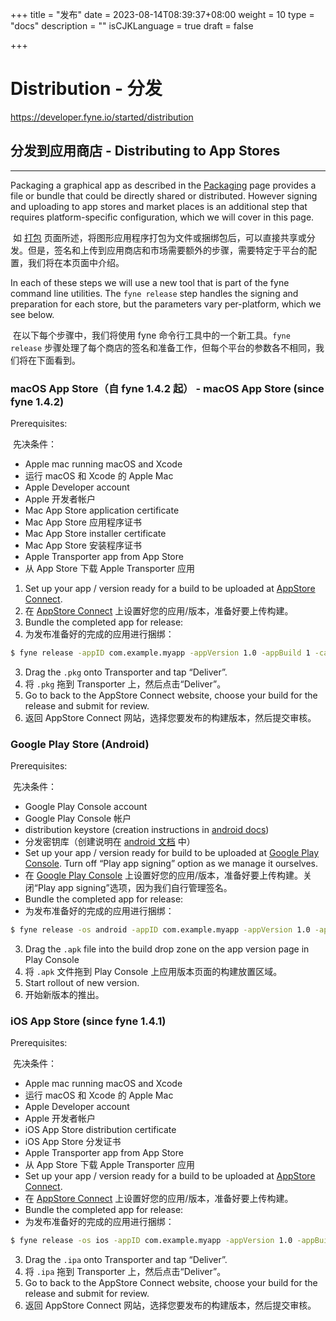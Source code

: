 +++
title = "发布"
date = 2023-08-14T08:39:37+08:00
weight = 10
type = "docs"
description = ""
isCJKLanguage = true
draft = false

+++

# Distribution - 分发

https://developer.fyne.io/started/distribution

## 分发到应用商店 - Distributing to App Stores

------

Packaging a graphical app as described in the [Packaging](https://developer.fyne.io/started/packaging) page provides a file or bundle that could be directly shared or distributed. However signing and uploading to app stores and market places is an additional step that requires platform-specific configuration, which we will cover in this page.

​	如 [打包](../packaging) 页面所述，将图形应用程序打包为文件或捆绑包后，可以直接共享或分发。但是，签名和上传到应用商店和市场需要额外的步骤，需要特定于平台的配置，我们将在本页面中介绍。

In each of these steps we will use a new tool that is part of the fyne command line utilities. The `fyne release` step handles the signing and preparation for each store, but the parameters vary per-platform, which we see below.

​	在以下每个步骤中，我们将使用 fyne 命令行工具中的一个新工具。`fyne release` 步骤处理了每个商店的签名和准备工作，但每个平台的参数各不相同，我们将在下面看到。

### macOS App Store（自 fyne 1.4.2 起） - macOS App Store (since fyne 1.4.2)

Prerequisites:

​	先决条件：

- Apple mac running macOS and Xcode
- 运行 macOS 和 Xcode 的 Apple Mac
- Apple Developer account
- Apple 开发者帐户
- Mac App Store application certificate
- Mac App Store 应用程序证书
- Mac App Store installer certificate
- Mac App Store 安装程序证书
- Apple Transporter app from App Store
- 从 App Store 下载 Apple Transporter 应用

1. Set up your app / version ready for a build to be uploaded at [AppStore Connect](https://appstoreconnect.apple.com/).
2. 在 [AppStore Connect](https://appstoreconnect.apple.com/) 上设置好您的应用/版本，准备好要上传构建。
3. Bundle the completed app for release:
4. 为发布准备好的完成的应用进行捆绑：

```bash
$ fyne release -appID com.example.myapp -appVersion 1.0 -appBuild 1 -category games
```

3. Drag the `.pkg` onto Transporter and tap “Deliver”.
4. 将 `.pkg` 拖到 Transporter 上，然后点击“Deliver”。
5. Go to back to the AppStore Connect website, choose your build for the release and submit for review.
6. 返回 AppStore Connect 网站，选择您要发布的构建版本，然后提交审核。

### Google Play Store (Android)

Prerequisites:

​	先决条件：

- Google Play Console account
- Google Play Console 帐户
- distribution keystore (creation instructions in [android docs](https://developer.android.com/studio/publish/app-signing))
- 分发密钥库（创建说明在 [android 文档](https://developer.android.com/studio/publish/app-signing) 中）
- Set up your app / version ready for build to be uploaded at [Google Play Console](https://play.google.com/apps/publish). Turn off “Play app signing” option as we manage it ourselves.
- 在 [Google Play Console](https://play.google.com/apps/publish) 上设置好您的应用/版本，准备好要上传构建。关闭“Play app signing”选项，因为我们自行管理签名。
- Bundle the completed app for release:
- 为发布准备好的完成的应用进行捆绑：

```bash
$ fyne release -os android -appID com.example.myapp -appVersion 1.0 -appBuild 1
```

3. Drag the `.apk` file into the build drop zone on the app version page in Play Console
4. 将 `.apk` 文件拖到 Play Console 上应用版本页面的构建放置区域。
5. Start rollout of new version.
6. 开始新版本的推出。

### iOS App Store (since fyne 1.4.1)

Prerequisites:

​	先决条件：

- Apple mac running macOS and Xcode
- 运行 macOS 和 Xcode 的 Apple Mac
- Apple Developer account
- Apple 开发者帐户
- iOS App Store distribution certificate
- iOS App Store 分发证书
- Apple Transporter app from App Store
- 从 App Store 下载 Apple Transporter 应用
- Set up your app / version ready for a build to be uploaded at [AppStore Connect](https://appstoreconnect.apple.com/).
- 在 [AppStore Connect](https://appstoreconnect.apple.com/) 上设置好您的应用/版本，准备好要上传构建。
- Bundle the completed app for release:
- 为发布准备好的完成的应用进行捆绑：

```bash
$ fyne release -os ios -appID com.example.myapp -appVersion 1.0 -appBuild 1
```

3. Drag the `.ipa` onto Transporter and tap “Deliver”.
4. 将 `.ipa` 拖到 Transporter 上，然后点击“Deliver”。
5. Go to back to the AppStore Connect website, choose your build for the release and submit for review.
6. 返回 AppStore Connect 网站，选择您要发布的构建版本，然后提交审核。